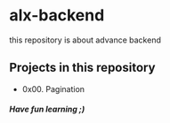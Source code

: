 # alx-backend
this repository is about advance backend
## Projects in this repository
* 0x00. Pagination
##### Have fun learning ;)
